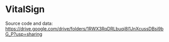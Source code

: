 # VitalSign
Source code and data: 
https://drive.google.com/drive/folders/1RWX3RqDRLbuqi8I1JnXcussDBsi9bG_P?usp=sharing
